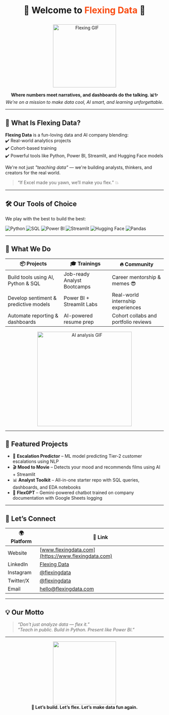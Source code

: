 <h1 align="center">

  💪 Welcome to <span style="color:#F94C10;">Flexing Data</span> 🧠
</h1>

<p align="center">
  <img src="https://media.giphy.com/media/JIX9t2j0ZTN9S/giphy.gif" width="200" alt="Flexing GIF"/>
</p>

<p align="center">
  <b>Where numbers meet narratives, and dashboards do the talking. 📊✨</b><br/>
  <i>We're on a mission to make data cool, AI smart, and learning unforgettable.</i>
</p>

---

## 🧠 What Is Flexing Data?

**Flexing Data** is a fun-loving data and AI company blending:  
✔️ Real-world analytics projects  
✔️ Cohort-based training  
✔️ Powerful tools like Python, Power BI, Streamlit, and Hugging Face models  

We're not just *"teaching data"* — we're building analysts, thinkers, and creators for the real world.

> “If Excel made you yawn, we’ll make you flex.” 💥

---

## 🛠️ Our Tools of Choice

We play with the best to build the best:

![Python](https://img.shields.io/badge/Python-3776AB?style=for-the-badge&logo=python&logoColor=white)
![SQL](https://img.shields.io/badge/SQL-336791?style=for-the-badge&logo=postgresql&logoColor=white)
![Power BI](https://img.shields.io/badge/PowerBI-F2C811?style=for-the-badge&logo=powerbi&logoColor=black)
![Streamlit](https://img.shields.io/badge/Streamlit-FF4B4B?style=for-the-badge&logo=streamlit&logoColor=white)
![Hugging Face](https://img.shields.io/badge/HuggingFace-FCC624?style=for-the-badge&logo=huggingface&logoColor=black)
![Pandas](https://img.shields.io/badge/Pandas-150458?style=for-the-badge&logo=pandas&logoColor=white)

---

## 🎯 What We Do

| 📦 Projects | 🎓 Trainings | 🔥 Community |
|-------------|--------------|----------------|
| Build tools using AI, Python & SQL | Job-ready Analyst Bootcamps | Career mentorship & memes 😎 |
| Develop sentiment & predictive models | Power BI + Streamlit Labs | Real-world internship experiences |
| Automate reporting & dashboards | AI-powered resume prep | Cohort collabs and portfolio reviews |

<p align="center">
  <img src="https://media.giphy.com/media/5GoVLqeAOo6PK/giphy.gif" width="300" alt="AI analysis GIF"/>
</p>

---

## 🌟 Featured Projects

- 🤖 **Escalation Predictor** – ML model predicting Tier-2 customer escalations using NLP  
- 🎬 **Mood to Movie** – Detects your mood and recommends films using AI + Streamlit  
- 📊 **Analyst Toolkit** – All-in-one starter repo with SQL queries, dashboards, and EDA notebooks  
- 💬 **FlexGPT** – Gemini-powered chatbot trained on company documentation with Google Sheets logging

---

## 🤝 Let’s Connect

| 🌍 Platform | 🔗 Link |
|------------|--------|
| Website | [www.flexingdata.com](https://www.flexingdata.com) |
| LinkedIn | [Flexing Data](https://linkedin.com/company/flexingdata) |
| Instagram | [@flexingdata](https://instagram.com/flexingdata) |
| Twitter/X | [@flexingdata](https://twitter.com/flexingdata) |
| Email | [hello@flexingdata.com](mailto:shashank@flexingdata.com) |

---

## 💡 Our Motto

> *“Don't just analyze data — flex it.”*  
> *“Teach in public. Build in Python. Present like Power BI.”*

---

<p align="center">
  <img src="https://media.giphy.com/media/YTbZzCkRQCEJa/giphy.gif" width="200"/>
  <br/><b>📢 Let’s build. Let’s flex. Let’s make data fun again.</b>
</p>

